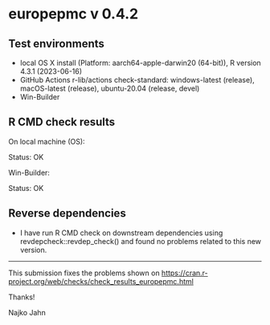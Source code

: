 # europepmc v 0.4.2

## Test environments

* local OS X install (Platform: aarch64-apple-darwin20 (64-bit)), R version 4.3.1 (2023-06-16)
* GitHub Actions r-lib/actions check-standard: windows-latest (release), macOS-latest (release), ubuntu-20.04 (release, devel)
* Win-Builder 

## R CMD check results

On local machine (OS):

Status: OK

Win-Builder:

Status: OK


## Reverse dependencies

* I have run R CMD check on downstream dependencies using revdepcheck::revdep_check() and found no problems related to this new version.

---

This submission fixes the problems shown on
<https://cran.r-project.org/web/checks/check_results_europepmc.html>

Thanks!

Najko Jahn
